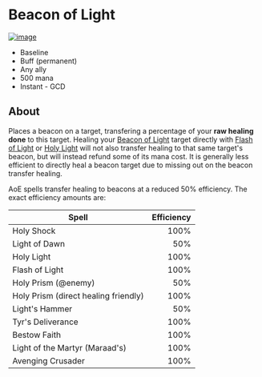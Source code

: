 # Beacon of Light

[![image](https://user-images.githubusercontent.com/4565223/39920688-34f30756-5518-11e8-85b9-8a510ff5e409.png)](https://beta.wowdb.com/spells/53563-beacon-of-light)

- Baseline
- Buff (permanent)
- Any ally
- 500 mana
- Instant - GCD

## About

Places a beacon on a target, transfering a percentage of your **raw healing done** to this target. Healing your [Beacon of Light](https://www.wowhead.com/spell=53563) target directly with [Flash of Light](https://www.wowhead.com/spell=19750) or [Holy Light](https://www.wowhead.com/spell=82326) will not also transfer healing to that same target's beacon, but will instead refund some of its mana cost. It is generally less efficient to directly heal a beacon target due to missing out on the beacon transfer healing.

AoE spells transfer healing to beacons at a reduced 50% efficiency. The exact efficiency amounts are:

| Spell | Efficiency |
| ----- | ---------: |
| Holy Shock | 100% |
| Light of Dawn | 50% |
| Holy Light | 100% |
| Flash of Light | 100% |
| Holy Prism (@enemy) | 50% |
| Holy Prism (direct healing friendly) | 100% |
| Light's Hammer | 50% |
| Tyr's Deliverance | 100% |
| Bestow Faith | 100% |
| Light of the Martyr (Maraad's) | 100% |
| Avenging Crusader | 100% |
